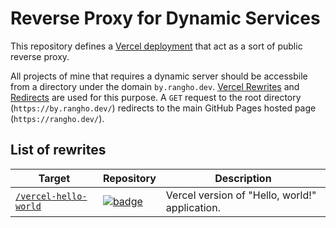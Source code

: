 # Reverse Proxy for Dynamic Services

This repository defines a [Vercel deployment](https://by-rangho-dev.vercel.app) that act as a sort of public reverse proxy.

All projects of mine that requires a dynamic server should be accessbile from a directory under the domain `by.rangho.dev`.
[Vercel Rewrites](https://vercel.com/docs/edge-network/rewrites) and [Redirects](https://vercel.com/docs/edge-network/redirects) are used for this purpose.
A `GET` request to the root directory (`https://by.rangho.dev/`) redirects to the main GitHub Pages hosted page (`https://rangho.dev/`).

## List of rewrites

| Target                                                            | Repository                                               | Description                                    |
|-------------------------------------------------------------------|----------------------------------------------------------|------------------------------------------------|
| [`/vercel-hello-world`](https://by.rangho.dev/vercel-hello-world) | [![badge]](https://github.com/RangHo/vercel-hello-world) | Vercel version of "Hello, world!" application. |



[badge]: https://img.shields.io/badge/github-181717?style=for-the-badge&logo=github&logoColor=white "GitHub"
